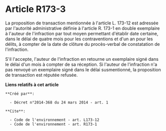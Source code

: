 # Article R173-3

La proposition de transaction mentionnée à l'article L. 173-12 est adressée par l'autorité administrative définie à l'article
R. 173-1 en double exemplaire à l'auteur de l'infraction par tout moyen permettant d'établir date certaine, dans le délai de
quatre mois pour les contraventions et d'un an pour les délits, à compter de la date de clôture du procès-verbal de
constatation de l'infraction.

S'il l'accepte, l'auteur de l'infraction en retourne un exemplaire signé dans le délai d'un mois à compter de sa réception.
Si l'auteur de l'infraction n'a pas renvoyé un exemplaire signé dans le délai susmentionné, la proposition de transaction est
réputée refusée.

**Liens relatifs à cet article**

	**Créé par**:

	  - Décret n°2014-368 du 24 mars 2014 - art. 1

	**Cite**:

	  - Code de l'environnement - art. L173-12
	  - Code de l'environnement - art. R173-1
